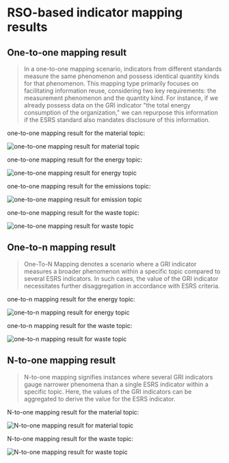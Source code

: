 # RSO-based indicator mapping results

## One-to-one mapping result

> In a one-to-one mapping scenario, indicators from different standards measure the same phenomenon and possess identical quantity kinds for that phenomenon. This mapping type primarily focuses on facilitating information reuse, considering two key requirements: the measurement phenomenon and the quantity kind. For instance, if we already possess data on the GRI indicator "the total energy consumption of the organization," we can repurpose this information if the ESRS standard also mandates disclosure of this information. 

one-to-one mapping result for the material topic:

![one-to-one mapping result for material topic](one2one-mapping/cq18-material-1to1.png)

one-to-one mapping result for the energy topic:

![one-to-one mapping result for energy topic](one2one-mapping/cq18-energy-1to1.png)

one-to-one mapping result for the emissions topic:

![one-to-one mapping result for emission topic](one2one-mapping/cq18-emission-1to1.png)

one-to-one mapping result for the waste topic:

![one-to-one mapping result for waste topic](one2one-mapping/cq18-waste-1to1.png)

## One-to-n mapping result
> One-To-N Mapping denotes a scenario where a GRI indicator measures a broader phenomenon within a specific topic compared to several ESRS indicators. In such cases, the value of the GRI indicator necessitates further disaggregation in accordance with ESRS criteria.

one-to-n mapping  result for the energy topic:

![one-to-n mapping  result for energy topic](one2n-mapping/cq22-energy-one2n.png)

one-to-n mapping result for the waste topic:

![one-to-n mapping result for waste topic](one2n-mapping/cq22-waste-one2n.png)
 
## N-to-one mapping result
> N-to-one mapping signifies instances where several GRI indicators gauge narrower phenomena than a single ESRS indicator within a specific topic. Here, the values of the GRI indicators can be aggregated to derive the value for the ESRS indicator.
> 
N-to-one mapping result for the material topic:
> 
![N-to-one mapping result for material topic](n2one-mapping/cq23-material-n2one.png)

N-to-one mapping result for the waste topic:

![N-to-one mapping result for waste topic](n2one-mapping/cq23-waste-n2one.png)
